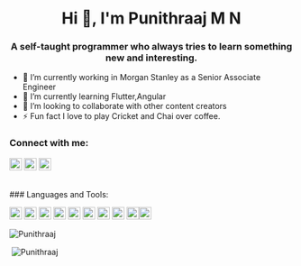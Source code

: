 <h1 align="center">Hi 👋, I'm Punithraaj M N</h1>
<h3 align="center">A self-taught programmer who always tries to learn something new and interesting.</h3>

- 🔭 I’m currently working in Morgan Stanley as a Senior Associate Engineer
- 🌱 I’m currently learning Flutter,Angular
- 👯 I’m looking to collaborate with other content creators
- ⚡ Fun fact I love to play Cricket and Chai over coffee.

### Connect with me:

<a href="https://twitter.com/roaringraaj" target="blank"><img src="https://cdn.jsdelivr.net/npm/simple-icons@3.0.1/icons/twitter.svg" alt="roaringraaj" height="22" width="22" /></a>
<a href="https://www.linkedin.com/in/roaring-raaj/" target="blank"><img src="https://cdn.jsdelivr.net/npm/simple-icons@3.0.1/icons/linkedin.svg" alt="roaring-raaj" height="22" width="22" /></a>
<a href="https://www.youtube.com/channel/UCLL-YGtjPgLxyZpl3xEjmHg" target="blank"><img src="https://cdn.jsdelivr.net/npm/simple-icons@3.0.1/icons/youtube.svg" alt="UCLL-YGtjPgLxyZpl3xEjmHg" height="22" width="22" /></a>

<br />
### Languages and Tools:



<p align="left"><img src="https://www.vectorlogo.zone/logos/dartlang/dartlang-icon.svg" alt="dart" width="22" height="22"/> <img src="https://www.vectorlogo.zone/logos/firebase/firebase-icon.svg" alt="firebase" width="22" height="22"/>  <img src="https://www.vectorlogo.zone/logos/flutterio/flutterio-icon.svg" alt="flutter" width="22" height="22"/> <img src="https://www.vectorlogo.zone/logos/git-scm/git-scm-icon.svg" alt="git" width="22" height="22"/> <img src="https://1000logos.net/wp-content/uploads/2017/03/LINUX-LOGO.png" alt="linux" width="22" height="22"/> <img src="https://1000logos.net/wp-content/uploads/2020/08/MySQL-Logo.png" alt="mysql" width="22" height="22"/> <img src="https://i0.wp.com/evomics.org/wp-content/uploads/2011/09/python-logo-glassy.png" alt="python" width="22" height="22"/> <img src="https://1000logos.net/wp-content/uploads/2020/09/Java-Logo.png" alt="java" width="22" height="22"/> <img src="https://www.logolynx.com/images/logolynx/d6/d62afc1ca321ac4366aba9a2abb32a07.jpeg" alt="DB2" width="22" height="22"/><img src="https://cdn.icon-icons.com/icons2/2699/PNG/512/angular_logo_icon_169595.png" alt="Angular" width="22" height="22"/>
  
<table border = 0>
    <tr>
        <p><img align="left" src="https://github-readme-stats.vercel.app/api/top-langs/?username=Punithraaj&layout=compact&hide=html" alt="Punithraaj" /></p>
    </tr>
    <br />
    <tr>
        <p>&nbsp;<img align="center" src="https://github-readme-stats.vercel.app/api?username=Punithraaj&show_icons=true" alt="Punithraaj" /></p>
    </tr>
</table>

